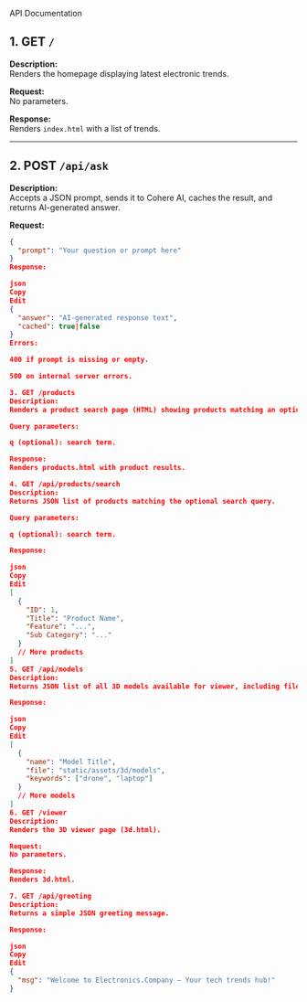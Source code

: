 API Documentation

## 1. GET `/`

**Description:**  
Renders the homepage displaying latest electronic trends.

**Request:**  
No parameters.

**Response:**  
Renders `index.html` with a list of trends.

---

## 2. POST `/api/ask`

**Description:**  
Accepts a JSON prompt, sends it to Cohere AI, caches the result, and returns AI-generated answer.

**Request:**  
```json
{
  "prompt": "Your question or prompt here"
}
Response:

json
Copy
Edit
{
  "answer": "AI-generated response text",
  "cached": true|false
}
Errors:

400 if prompt is missing or empty.

500 on internal server errors.

3. GET /products
Description:
Renders a product search page (HTML) showing products matching an optional search query.

Query parameters:

q (optional): search term.

Response:
Renders products.html with product results.

4. GET /api/products/search
Description:
Returns JSON list of products matching the optional search query.

Query parameters:

q (optional): search term.

Response:

json
Copy
Edit
[
  {
    "ID": 1,
    "Title": "Product Name",
    "Feature": "...",
    "Sub Category": "..."
  }
  // More products
]
5. GET /api/models
Description:
Returns JSON list of all 3D models available for viewer, including file paths and keywords.

Response:

json
Copy
Edit
[
  {
    "name": "Model Title",
    "file": "static/assets/3d/models",
    "keywords": ["drone", "laptop"]
  }
  // More models
]
6. GET /viewer
Description:
Renders the 3D viewer page (3d.html).

Request:
No parameters.

Response:
Renders 3d.html.

7. GET /api/greeting
Description:
Returns a simple JSON greeting message.

Response:

json
Copy
Edit
{
  "msg": "Welcome to Electronics.Company — Your tech trends hub!"
}